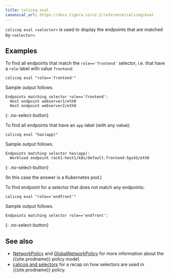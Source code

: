 ```yaml
---
title: calicoq eval
canonical_url: https://docs.tigera.io/v2.2/reference/calicoq/eval
---
```


`calicoq eval <selector>` is used to display the endpoints that are matched by
`<selector>`.

## Examples

To find all endpoints that match the `role=='frontend'` selector, i.e. that
have a `role` label with value `frontend`:

```
calicoq eval "role=='frontend'"
```

Sample output follows.

```
Endpoints matching selector role=='frontend':
  Host endpoint webserver1/eth0
  Host endpoint webserver2/eth0
```
{: .no-select-button}

To find all endpoints that have an `app` label (with any value):

```
calicoq eval "has(app)"
```

Sample output follows.

```
Endpoints matching selector has(app):
  Workload endpoint rack1-host1/k8s/default.frontend-5gs43/eth0
```
{: .no-select-button}

(In this case the answer is a Kubernetes pod.)

To find endpoint for a selector that does not match any endpoints:
```
calicoq eval "role=='endfront'"
```

Sample output follows.

```
Endpoints matching selector role=='endfront':
```
{: .no-select-button}

## See also

-  [NetworkPolicy]({{site.baseurl}}/{{page.version}}/reference/calicoctl/resources/networkpolicy) and
   [GlobalNetworkPolicy]({{site.baseurl}}/{{page.version}}/reference/calicoctl/resources/globalnetworkpolicy)
   for more information about the {{site.prodname}} policy model.
-  [calicoq and selectors]({{site.baseurl}}/{{page.version}}/reference/calicoq/selectors) for
   a recap on how selectors are used in {{site.prodname}} policy.
